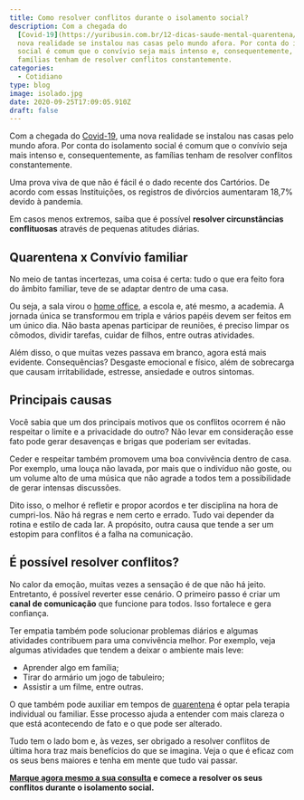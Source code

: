```yaml
---
title: Como resolver conflitos durante o isolamento social?
description: Com a chegada do
  [Covid-19](https://yuribusin.com.br/12-dicas-saude-mental-quarentena/), uma
  nova realidade se instalou nas casas pelo mundo afora. Por conta do isolamento
  social é comum que o convívio seja mais intenso e, consequentemente, as
  famílias tenham de resolver conflitos constantemente.
categories:
  - Cotidiano
type: blog
image: isolado.jpg
date: 2020-09-25T17:09:05.910Z
draft: false
---
```


Com a chegada do [Covid-19](https://yuribusin.com.br/12-dicas-saude-mental-quarentena/), uma nova realidade se instalou nas casas pelo mundo afora. Por conta do isolamento social é comum que o convívio seja mais intenso e, consequentemente, as famílias tenham de resolver conflitos constantemente.

Uma prova viva de que não é fácil é o dado recente dos Cartórios. De acordo com essas Instituições, os registros de divórcios aumentaram 18,7% devido à pandemia.

Em casos menos extremos, saiba que é possível **resolver circunstâncias conflituosas** através de pequenas atitudes diárias.

## Quarentena x Convívio familiar

No meio de tantas incertezas, uma coisa é certa: tudo o que era feito fora do âmbito familiar, teve de se adaptar dentro de uma casa.

Ou seja, a sala virou o [home office](https://yuribusin.com.br/como-trabalhar-em-casa-de-maneira-saudavel/), a escola e, até mesmo, a academia. A jornada única se transformou em tripla e vários papéis devem ser feitos em um único dia. Não basta apenas participar de reuniões, é preciso limpar os cômodos, dividir tarefas, cuidar de filhos, entre outras atividades.

Além disso, o que muitas vezes passava em branco, agora está mais evidente. Consequências? Desgaste emocional e físico, além de sobrecarga que causam irritabilidade, estresse, ansiedade e outros sintomas.

## Principais causas

Você sabia que um dos principais motivos que os conflitos ocorrem é não respeitar o limite e a privacidade do outro? Não levar em consideração esse fato pode gerar desavenças e brigas que poderiam ser evitadas.

Ceder e respeitar também promovem uma boa convivência dentro de casa. Por exemplo, uma louça não lavada, por mais que o indivíduo não goste, ou um volume alto de uma música que não agrade a todos tem a possibilidade de gerar intensas discussões.

Dito isso, o melhor é refletir e propor acordos e ter disciplina na hora de cumpri-los. Não há regras e nem certo e errado. Tudo vai depender da rotina e estilo de cada lar. A propósito, outra causa que tende a ser um estopim para conflitos é a falha na comunicação.

## É possível resolver conflitos?

No calor da emoção, muitas vezes a sensação é de que não há jeito. Entretanto, é possível reverter esse cenário. O primeiro passo é criar um **canal de comunicação** que funcione para todos. Isso fortalece e gera confiança.

Ter empatia também pode solucionar problemas diários e algumas atividades contribuem para uma convivência melhor. Por exemplo, veja algumas atividades que tendem a deixar o ambiente mais leve:

- Aprender algo em família;
- Tirar do armário um jogo de tabuleiro;
- Assistir a um filme, entre outras.

O que também pode auxiliar em tempos de [quarentena](https://yuribusin.com.br/compulsao-alimentar-quarentena/) é optar pela terapia individual ou familiar. Esse processo ajuda a entender com mais clareza o que está acontecendo de fato e o que pode ser alterado.

Tudo tem o lado bom e, às vezes, ser obrigado a resolver conflitos de última hora traz mais benefícios do que se imagina. Veja o que é eficaz com os seus bens maiores e tenha em mente que tudo vai passar.

**[Marque agora mesmo a sua consulta](https://yuribusin.com.br/contato/) e comece a resolver os seus conflitos durante o isolamento social.**
